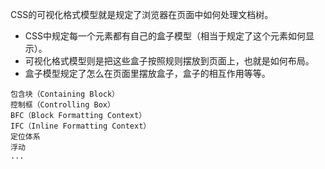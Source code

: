 CSS的可视化格式模型就是规定了浏览器在页面中如何处理文档树。

- CSS中规定每一个元素都有自己的盒子模型（相当于规定了这个元素如何显示）。
- 可视化格式模型则是把这些盒子按照规则摆放到页面上，也就是如何布局。
- 盒子模型规定了怎么在页面里摆放盒子，盒子的相互作用等等。

```
包含块（Containing Block）
控制框（Controlling Box）
BFC（Block Formatting Context）
IFC（Inline Formatting Context）
定位体系
浮动
...
```
